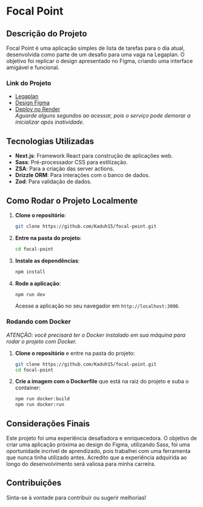 # Focal Point

## Descrição do Projeto

Focal Point é uma aplicação simples de lista de tarefas para o dia atual, desenvolvida como parte de um desafio para uma vaga na Legaplan. O objetivo foi replicar o design apresentado no Figma, criando uma interface amigável e funcional.

### Link do Projeto

- [Legaplan](https://www.legaplan.com.br/)
- [Design Figma](https://www.figma.com/design/4iESWnasLZSHyghg1ipj1P/Teste-Dev-Junior---Legaplan?node-id=0-1&node-type=canvas&t=V2Bhqt5xjlKz6MSy-0)
- [Deploy no Render](https://focal-point.onrender.com)  
  *Aguarde alguns segundos ao acessar, pois o serviço pode demorar a inicializar após inatividade.*

## Tecnologias Utilizadas

- **Next.js**: Framework React para construção de aplicações web.
- **Sass**: Pré-processador CSS para estilização.
- **ZSA**: Para a criação das server actions.
- **Drizzle ORM**: Para interações com o banco de dados.
- **Zod**: Para validação de dados.

## Como Rodar o Projeto Localmente

1. **Clone o repositório**:
   ```bash
   git clone https://github.com/Kaduh15/focal-point.git
   ```

2. **Entre na pasta do projeto**:
   ```bash
   cd focal-point
   ```

3. **Instale as dependências**:
   ```bash
   npm install
   ```

4. **Rode a aplicação**:
   ```bash
   npm run dev
   ```

   Acesse a aplicação no seu navegador em `http://localhost:3000`.

### Rodando com Docker

  *ATENÇÃO: você precisará ter o Docker instalado em sua máquina para rodar o projeto com Docker.*

1. **Clone o repositório** e entre na pasta do projeto:
   ```bash
   git clone https://github.com/Kaduh15/focal-point.git
   cd focal-point
   ```

2. **Crie a imagem com o Dockerfile** que está na raiz do projeto e suba o container:
   ```bash
   npm run docker:build
   npm run docker:run
   ```

## Considerações Finais

Este projeto foi uma experiência desafiadora e enriquecedora. O objetivo de criar uma aplicação próxima ao design do Figma, utilizando Sass, foi uma oportunidade incrível de aprendizado, pois trabalhei com uma ferramenta que nunca tinha utilizado antes. Acredito que a experiência adquirida ao longo do desenvolvimento será valiosa para minha carreira.

## Contribuições

Sinta-se à vontade para contribuir ou sugerir melhorias!